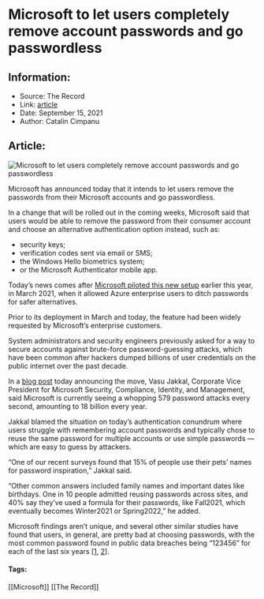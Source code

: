 # Microsoft to let users completely remove account passwords and go passwordless
### 

## Information:
+ Source: The Record
+ Link: [article](https://therecord.media/microsoft-to-let-users-completely-remove-account-passwords-and-go-passwordless/)
+ Date: September 15, 2021
+ Author: Catalin Cimpanu


## Article:
![Microsoft to let users completely remove account passwords and go passwordless](https://therecord.media/wp-content/uploads/2021/09/password.jpg)

Microsoft has announced today that it intends to let users remove the passwords from their Microsoft accounts and go passwordless.


In a change that will be rolled out in the coming weeks, Microsoft said that users would be able to remove the password from their consumer account and choose an alternative authentication option instead, such as:


* security keys;
* verification codes sent via email or SMS;
* the Windows Hello biometrics system;
* or the Microsoft Authenticator mobile app.


Today’s news comes after [Microsoft piloted this new setup](https://techcommunity.microsoft.com/t5/azure-active-directory-identity/passwordless-authentication-is-now-generally-available/ba-p/1994700) earlier this year, in March 2021, when it allowed Azure enterprise users to ditch passwords for safer alternatives.


Prior to its deployment in March and today, the feature had been widely requested by Microsoft’s enterprise customers.


System administrators and security engineers previously asked for a way to secure accounts against brute-force password-guessing attacks, which have been common after hackers dumped billions of user credentials on the public internet over the past decade.


In a [blog post](https://www.microsoft.com/security/blog/2021/09/15/the-passwordless-future-is-here-for-your-microsoft-account/) today announcing the move, Vasu Jakkal, Corporate Vice President for Microsoft Security, Compliance, Identity, and Management, said Microsoft is currently seeing a whopping 579 password attacks every second, amounting to 18 billion every year.


Jakkal blamed the situation on today’s authentication conundrum where users struggle with remembering account passwords and typically chose to reuse the same password for multiple accounts or use simple passwords — which are easy to guess by attackers.


“One of our recent surveys found that 15% of people use their pets’ names for password inspiration,” Jakkal said.


“Other common answers included family names and important dates like birthdays. One in 10 people admitted reusing passwords across sites, and 40% say they’ve used a formula for their passwords, like Fall2021, which eventually becomes Winter2021 or Spring2022,” he added.


Microsoft findings aren’t unique, and several other similar studies have found that users, in general, are pretty bad at choosing passwords, with the most common password found in public data breaches being “123456” for each of the last six years [[1](https://www.csoonline.com/article/3526408/most-common-passwords.html), [2](https://nordpass.com/most-common-passwords-list/)].





#### Tags:
[[Microsoft]] [[The Record]]
